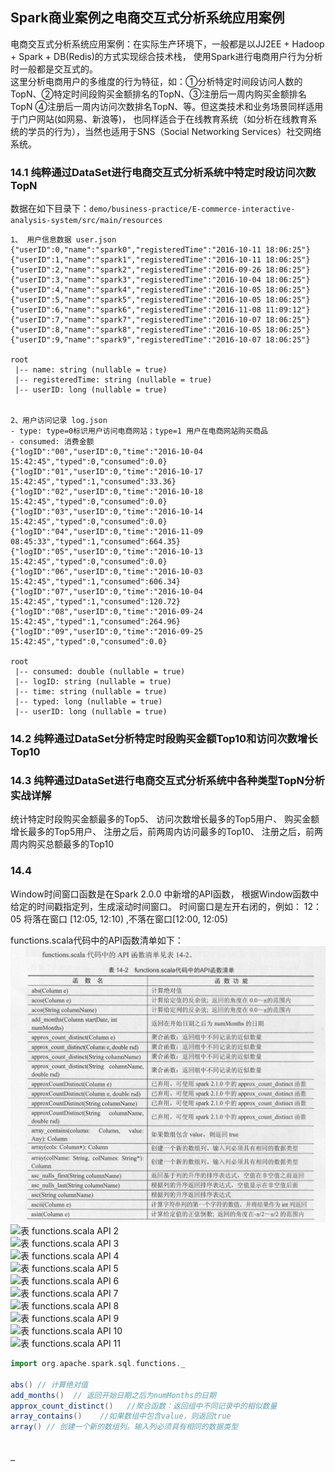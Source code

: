 Spark商业案例之电商交互式分析系统应用案例
---
电商交互式分析系统应用案例：在实际生产环境下，一般都是以JJ2EE + Hadoop + Spark + DB(Redis)的方式实现综合技术栈，
使用Spark进行电商用户行为分析时一般都是交互式的。  
这里分析电商用户的多维度的行为特征，如：①分析特定时间段访问人数的TopN、②特定时间段购买金额排名的TopN、③注册后一周内购买金额排名TopN
④注册后一周内访问次数排名TopN、等。但这类技术和业务场景同样适用于门户网站(如网易、新浪等)，
也同样适合于在线教育系统（如分析在线教育系统的学员的行为），当然也适用于SNS（Social Networking Services）社交网络系统。


### 14.1 纯粹通过DataSet进行电商交互式分析系统中特定时段访问次数TopN
数据在如下目录下：`demo/business-practice/E-commerce-interactive-analysis-system/src/main/resources`
```
1、 用户信息数据 user.json
{"userID":0,"name":"spark0","registeredTime":"2016-10-11 18:06:25"}
{"userID":1,"name":"spark1","registeredTime":"2016-10-11 18:06:25"}
{"userID":2,"name":"spark2","registeredTime":"2016-09-26 18:06:25"}
{"userID":3,"name":"spark3","registeredTime":"2016-10-04 18:06:25"}
{"userID":4,"name":"spark4","registeredTime":"2016-10-05 18:06:25"}
{"userID":5,"name":"spark5","registeredTime":"2016-10-05 18:06:25"}
{"userID":6,"name":"spark6","registeredTime":"2016-11-08 11:09:12"}
{"userID":7,"name":"spark7","registeredTime":"2016-10-07 18:06:25"}
{"userID":8,"name":"spark8","registeredTime":"2016-10-05 18:06:25"}
{"userID":9,"name":"spark9","registeredTime":"2016-10-07 18:06:25"}

root
 |-- name: string (nullable = true)
 |-- registeredTime: string (nullable = true)
 |-- userID: long (nullable = true)


2、用户访问记录 log.json
- type: type=0标识用户访问电商网站；type=1 用户在电商网站购买商品
- consumed: 消费金额
{"logID":"00","userID":0,"time":"2016-10-04 15:42:45","typed":0,"consumed":0.0}
{"logID":"01","userID":0,"time":"2016-10-17 15:42:45","typed":1,"consumed":33.36}
{"logID":"02","userID":0,"time":"2016-10-18 15:42:45","typed":0,"consumed":0.0}
{"logID":"03","userID":0,"time":"2016-10-14 15:42:45","typed":0,"consumed":0.0}
{"logID":"04","userID":0,"time":"2016-11-09 08:45:33","typed":1,"consumed":664.35}
{"logID":"05","userID":0,"time":"2016-10-13 15:42:45","typed":0,"consumed":0.0}
{"logID":"06","userID":0,"time":"2016-10-03 15:42:45","typed":1,"consumed":606.34}
{"logID":"07","userID":0,"time":"2016-10-04 15:42:45","typed":1,"consumed":120.72}
{"logID":"08","userID":0,"time":"2016-09-24 15:42:45","typed":1,"consumed":264.96}
{"logID":"09","userID":0,"time":"2016-09-25 15:42:45","typed":0,"consumed":0.0}

root
 |-- consumed: double (nullable = true)
 |-- logID: string (nullable = true)
 |-- time: string (nullable = true)
 |-- typed: long (nullable = true)
 |-- userID: long (nullable = true)

```

### 14.2 纯粹通过DataSet分析特定时段购买金额Top10和访问次数增长Top10


### 14.3 纯粹通过DataSet进行电商交互式分析系统中各种类型TopN分析实战详解
统计特定时段购买金额最多的Top5、
访问次数增长最多的Top5用户、
购买金额增长最多的Top5用户、
注册之后，前两周内访问最多的Top10、
注册之后，前两周内购买总额最多的Top10


### 14.4 
Window时间窗口函数是在Spark 2.0.0 中新增的API函数，
根据Window函数中给定的时间戳指定列，生成滚动时间窗口。
时间窗口是左开右闭的，例如：
12：05 将落在窗口 [12:05, 12:10) ,不落在窗口[12:00, 12:05)   

    


functions.scala代码中的API函数清单如下：  
![表 functions.scala API 1](demo/business-practice/E-commerce-interactive-analysis-system/src/main/resources/IMG/fun_API_1.jpg)  
![表 functions.scala API 2](demo/business-practice/E-commerce-interactive-analysis-system/src/main/resources/IMG/fun_API_2.jpg)  
![表 functions.scala API 3](demo/business-practice/E-commerce-interactive-analysis-system/src/main/resources/IMG/fun_API_3.jpg)  
![表 functions.scala API 4](demo/business-practice/E-commerce-interactive-analysis-system/src/main/resources/IMG/fun_API_4.jpg)  
![表 functions.scala API 5](demo/business-practice/E-commerce-interactive-analysis-system/src/main/resources/IMG/fun_API_5.jpg)  
![表 functions.scala API 6](demo/business-practice/E-commerce-interactive-analysis-system/src/main/resources/IMG/fun_API_6.jpg)  
![表 functions.scala API 7](demo/business-practice/E-commerce-interactive-analysis-system/src/main/resources/IMG/fun_API_7.jpg)  
![表 functions.scala API 8](demo/business-practice/E-commerce-interactive-analysis-system/src/main/resources/IMG/fun_API_8.jpg)  
![表 functions.scala API 9](demo/business-practice/E-commerce-interactive-analysis-system/src/main/resources/IMG/fun_API_9.jpg)  
![表 functions.scala API 10](demo/business-practice/E-commerce-interactive-analysis-system/src/main/resources/IMG/fun_API_10.jpg)  
![表 functions.scala API 11](demo/business-practice/E-commerce-interactive-analysis-system/src/main/resources/IMG/fun_API_11.jpg)  

```scala
import org.apache.spark.sql.functions._

abs() // 计算绝对值
add_months()  // 返回开始日期之后为numMonths的日期
approx_count_distinct()   //聚合函数：返回组中不同记录中的相似数量
array_contains()    //如果数组中包含value，则返回true
array() // 创建一个新的数组列。输入列必须具有相同的数据类型


…

```








































